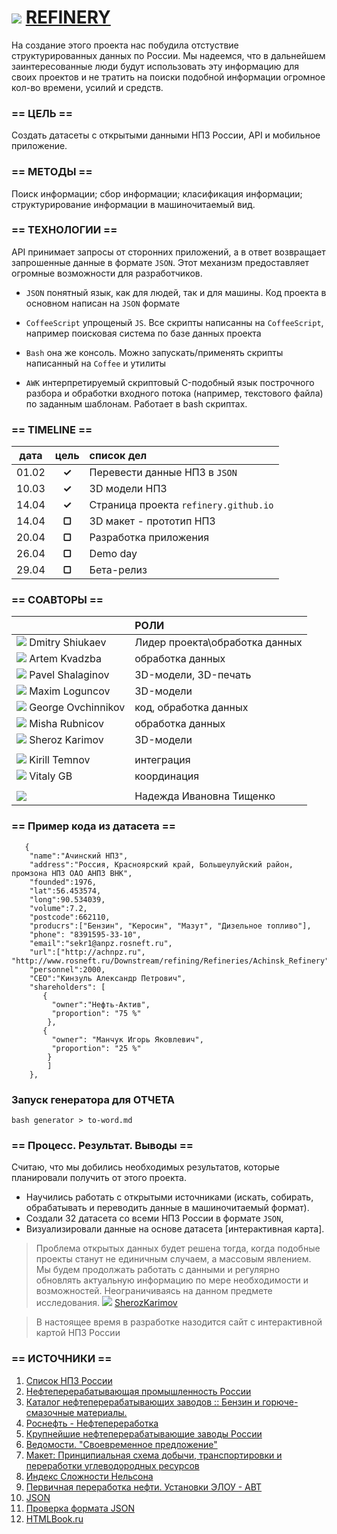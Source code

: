 ![](https://avatars0.githubusercontent.com/u/6559911?s=29) [ REFINERY](https://github.com/soda-io/REFINERY)
===

На создание этого проекта нас побудила отстуствие структурированных данных по России. Мы надеемся, что в дальнейшем заинтересованные люди будут использовать эту информацию для своих проектов и не тратить на поиски подобной информации огромное кол-во времени, усилий и средств.

### == ЦЕЛЬ ==
Создать датасеты с открытыми данными НПЗ России, API и мобильное приложение.

### == МЕТОДЫ ==
Поиск информации; сбор информации; класификация информации; структурирование информации в машиночитаемый вид.

### == ТЕХНОЛОГИИ ==
API принимает запросы от сторонних приложений, а в ответ возвращает запрошенные данные в формате `JSON`. Этот механизм предоставляет огромные возможности для разработчиков.

- `JSON` понятный язык, как для людей, так и для машины. Код проекта в основном написан на `JSON` формате

- `CoffeeScript` упрощеный `JS`. Все скрипты написанны на `CoffeeScript`, например поисковая система по базе данных проекта

- `Bash` она же консоль. Можно запускать/применять скрипты написанный на `Coffee` и утилиты

- `AWK` интерпретируемый скриптовый C-подобный язык построчного разбора и обработки входного потока (например, текстового файла) по заданным шаблонам. Работает в bash скриптах.


### == TIMELINE ==


|   дата    | цель   |  список дел                           |
|:---------:|:------:|:--------------------------------------|
| 01.02     | **✓**  | Перевести данные НПЗ в `JSON`         |
| 10.03     | **✓**  | 3D модели НПЗ                         |
| 14.04     | **✓**  | Страница проекта `refinery.github.io` |
| 14.04     | **▢**  | 3D макет - прототип НПЗ               |
| 20.04     | **▢**  | Разработка приложения                 |
| 26.04     | **▢**  |  Demo day                             | 
| 29.04     | **▢**  | Бета-релиз                            |

 
 
 

### == СОАВТОРЫ ==

|                                                                              |    РОЛИ                       |
|----------------------------------------------------------------------------- |:------------------------------|
| ![](https://avatars3.githubusercontent.com/u/5991448?s=36) Dmitry Shiukaev   | Лидер проекта\обработка данных|
| ![](https://avatars3.githubusercontent.com/u/4639509?s=36) Artem Kvadzba     | обработка данных              |
| ![](https://avatars0.githubusercontent.com/u/3833771?s=36) Pavel Shalaginov  | 3D-модели, 3D-печать          |
| ![](https://avatars2.githubusercontent.com/u/3838734?s=36) Maxim Loguncov    | 3D-модели                     |
| ![](https://avatars1.githubusercontent.com/u/6061182?s=36) George Ovchinnikov|код, обработка данных          |
| ![](https://avatars1.githubusercontent.com/u/6498865?s=36) Misha Rubnicov    | обработка данных              |
| ![](https://avatars0.githubusercontent.com/u/4226210?s=36) Sheroz Karimov    | 3D-модели                     |
|                                                                              |                               |
| ![](https://avatars0.githubusercontent.com/u/147170?s=36) Kirill Temnov      | интеграция                    |
| ![](https://avatars0.githubusercontent.com/u/842476?s=36) Vitaly GB          | координация                   |
|                                                                              |                               |
|![](http://www.gravatar.com/avatar/f7e166e67e46c6cbccb66a54107f08b1?s=36)     |Надежда Ивановна Тищенко       |         |             |Учитель географии              |0|



### == Пример кода из датасета ==
```
   {
    "name":"Ачинский НПЗ",
    "address":"Россия, Красноярский край, Большеулуйский район, промзона НПЗ ОАО АНПЗ ВНК",
    "founded":1976,
    "lat":56.453574,
    "long":90.534039,
    "volume":7.2,
    "postcode":662110,
    "producrs":["Бензин", "Керосин", "Мазут", "Дизельное топливо"],
    "phone": "8391595-33-10",
    "email":"sekr1@anpz.rosneft.ru",
    "url":["http://achnpz.ru", "http://www.rosneft.ru/Downstream/refining/Refineries/Achinsk_Refinery"],
    "personnel":2000,
    "CEO":"Кинзуль Александр Петрович",
    "shareholders": [ 
       {  
         "owner":"Нефть-Актив", 
         "proportion": "75 %"
        },
       {
         "owner": "Манчук Игорь Яковлевич",
         "proportion": "25 %"
        }
        ]
    },
```


### Запуск генератора для ОТЧЕТА

```
bash generator > to-word.md
```


### == Процесс. Результат. Выводы ==

>
Считаю, что мы добились необходимых результатов, которые планировали получить от этого проекта. 
 - Научились работать с открытыми источниками (искать, собирать, обрабатывать и переводить данные в машиночитаемый формат). 
 - Создали 32 датасета со всеми НПЗ России в формате `JSON`, 
 - Визуализировали данные на основе датасета [интерактивная карта].
   
> Проблема открытых данных будет решена тогда, когда подобные проекты станут не единичным случаем, а массовым явлением. Мы будем продолжать работать с данными и регулярно обновлять актуальную информацию по мере необходимости и возможностей. Неограничиваясь на данном предмете исследования. 
 ![](https://avatars0.githubusercontent.com/u/4226210?s=16)    [SherozKarimov](https://github.com/SherozKarimov) 

>В настоящее время в разработке назодится сайт с интерактивной картой НПЗ России



### == ИСТОЧНИКИ ==

 1. [Список НПЗ России](http://www.wiki-prom.ru/20otrasl.html)
 1. [Нефтеперерабатывающая промышленность России](http://ru.wikipedia.org/wiki/Нефтеперерабатывающая_промышленность_России)
 1. [Каталог нефтеперерабатывающих заводов :: Бензин и горюче-смазочные материалы.](http://www.benzol.ru/npz/?status=2&page=1)
 1. [Роснефть - Нефтепереработка](http://www.rosneft.ru/Downstream/refining/)
 1. [Крупнейшие нефтеперерабатывающие заводы России](http://neftegas.info/engine/info/krupnjejshije-njeftjepjerjerabatyvajushhije-zavody-rossii)
 1. [Ведомости. "Своевременное предложение"](http://tbu.com.ua/digest/svoevremennoe_predlojenie.html)
 1. [Макет: Принципиальная схема добычи, транспортировки и переработки углеводородных ресурсов](http://www.maket-russia.ru/portfolio/portfolio-uchebnye-makety-i-modeli/maket-printsipialnaya-skhema-dobychi-transportirovki-i-pererabotki-uglevodorodnykh-resursov/)
 1. [Индекс Сложности Нельсона](http://neftegaz.ru/tech_library/view/4679)
 1. [Первичная переработка нефти. Установки ЭЛОУ - АВТ](http://e-him.ru/?page=dynamic&section=61&article=1165) 
 1. [JSON](http://ru.wikipedia.org/wiki/JSON) 
 1. [Проверка формата JSON](http://jsonformatter.curiousconcept.com/)
 1. [HTMLBook.ru](http://htmlbook.ru/html5)
